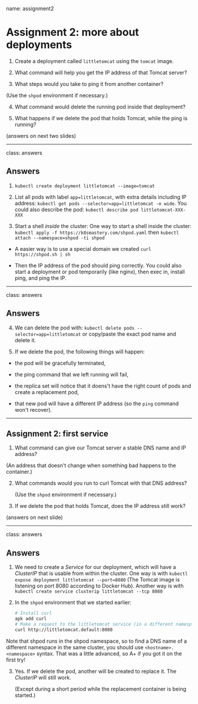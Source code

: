 name: assignment2

# Assignment 2: more about deployments

1. Create a deployment called `littletomcat` using the `tomcat` image.

2. What command will help you get the IP address of that Tomcat server?

3. What steps would you take to ping it from another container?

  (Use the `shpod` environment if necessary.)

4. What command would delete the running pod inside that deployment?

5. What happens if we delete the pod that holds Tomcat, while the ping is running?

(answers on next two slides)

---

class: answers

## Answers

1. `kubectl create deployment littletomcat --image=tomcat`

2. List all pods with label `app=littletomcat`, with extra details including IP address:
   `kubectl get pods --selector=app=littletomcat -o wide`. You could also describe 
   the pod: `kubectl describe pod littletomcat-XXX-XXX`

3. Start a shell *inside* the cluster:
One way to start a shell inside the cluster: `kubectl apply -f https://k8smastery.com/shpod.yaml`
then `kubectl attach --namespace=shpod -ti shpod`

- A easier way is to use a special domain we created  `curl https://shpod.sh | sh`

- Then the IP address of the pod should ping correctly. You could also start a deployment
   or pod temporarily (like nginx), then exec in, install ping, and ping the IP.

---

class: answers

## Answers

4. We can delete the pod with: `kubectl delete pods --selector=app=littletomcat`
or copy/paste the exact pod name and delete it.

5. If we delete the pod, the following things will happen:

- the pod will be gracefully terminated,

- the ping command that we left running will fail,

- the replica set will notice that it doens't have the right count of pods and 
  create a replacement pod,

- that new pod will have a different IP address (so the `ping` command won't recover).

---

## Assignment 2: first service

1. What command can give our Tomcat server a stable DNS name and IP address?

  (An address that doesn't change when something bad happens to the container.)

2. What commands would you run to curl Tomcat with that DNS address?

   (Use the `shpod` environment if necessary.)

3. If we delete the pod that holds Tomcat, does the IP address still work?

(answers on next slide)

---

class: answers

## Answers

1. We need to create a *Service* for our deployment, which will have a 
   *ClusterIP* that is usable from within the cluster. One way is
   with `kubectl expose deployment littletomcat --port=8080` 
   (The Tomcat image is listening on port 8080 according to Docker Hub).
   Another way is with `kubectl create service clusterip littletomcat --tcp 8080`

2. In the `shpod` environment that we started earlier:
   ```bash
   # Install curl
   apk add curl
   # Make a request to the littletomcat service (in a different namespace)
   curl http://littletomcat.default:8080
   ```
Note that shpod runs in the shpod namespace, so to find a DNS name of a different 
namespace in the same cluster, you should use `<hostname>.<namespace>` syntax. 
That was a little advanced, so A+ if you got it on the first try!

3. Yes. If we delete the pod, another will be created to replace it. 
   The *ClusterIP* will still work.

   (Except during a short period while the replacement container is being started.)
